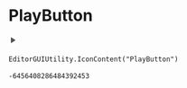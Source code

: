 # PlayButton
![](/img/PlayButton.png)

``` CSharp
EditorGUIUtility.IconContent("PlayButton")
```
```
-6456408286484392453
```
